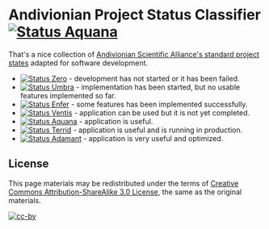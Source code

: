 Andivionian Project Status Classifier [![Status Aquana](https://img.shields.io/badge/status-aquana-yellowgreen.svg)](https://github.com/ForNeVeR/andivionian-status-classifier)
=====================================

That's a nice collection of [Andivionian Scientific Alliance's standard project
states][source] adapted for software development.

- [![Status Zero](https://img.shields.io/badge/status-zero-lightgrey.svg)](https://github.com/ForNeVeR/andivionian-status-classifier) - development has not started or it has been failed.
- [![Status Umbra](https://img.shields.io/badge/status-umbra-red.svg)](https://github.com/ForNeVeR/andivionian-status-classifier) - implementation has been started, but no usable features implemented so far.
- [![Status Enfer](https://img.shields.io/badge/status-enfer-orange.svg)](https://github.com/ForNeVeR/andivionian-status-classifier) - some features has been implemented successfully.
- [![Status Ventis](https://img.shields.io/badge/status-ventis-yellow.svg)](https://github.com/ForNeVeR/andivionian-status-classifier) - application can be used but it is not yet completed.
- [![Status Aquana](https://img.shields.io/badge/status-aquana-yellowgreen.svg)](https://github.com/ForNeVeR/andivionian-status-classifier) - application is useful.
- [![Status Terrid](https://img.shields.io/badge/status-terrid-green.svg)](https://github.com/ForNeVeR/andivionian-status-classifier) - application is useful and is running in production.
- [![Status Adamant](https://img.shields.io/badge/status-adamant-blue.svg)](https://github.com/ForNeVeR/andivionian-status-classifier) - application is very useful and optimized.

License
-------
This page materials may be redistributed under the terms of [Creative Commons
Attribution-ShareAlike 3.0 License][cc-by-license], the same as the original
materials.

[![cc-by](http://mirrors.creativecommons.org/presskit/buttons/80x15/svg/by-sa.svg)][cc-by-license]

[cc-by-license]: http://creativecommons.org/licenses/by-sa/3.0/
[source]: http://scientific-alliance.wikidot.com/item-classes
